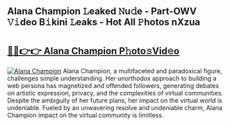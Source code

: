 ## Alana Champion 𝙻eaked 𝙽u𝚍e - Part-OWV 𝚅𝚒deo B𝚒kini 𝙻eaks - Hot All 𝙿hotos nXzua

# <h2><a href="http://ld421be.urlbe.top/?page=Alana+Champion">🔗🔗👉👉 Alana Champion P𝚑oto𝚜Vid𝚎o</a></h2>

[![Alana Champion](https://i.imgur.com/eBuTRDB.gif)](http://ld421be.urlbe.top/?page=Alana+Champion)
Alana Champion, a multifaceted and paradoxical figure, challenges simple understanding. Her unorthodox approach to building a web persona has magnetized and offended followers, generating debates on artistic expression, privacy, and the complexities of virtual communities. Despite the ambiguity of her future plans, her impact on the virtual world is undeniable. Fueled by an unwavering resolve and undeniable charm, Alana Champion impact on the virtual community is limitless.
